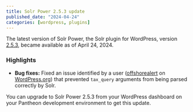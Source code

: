 ```yaml
---
title: Solr Power 2.5.3 update
published_date: "2024-04-24"
categories: [wordpress, plugins]
---
```


The latest version of Solr Power, the Solr plugin for WordPress, version [2.5.3](https://wordpress.org/plugins/solr-power/), became available as of April 24, 2024.

<h3>Highlights</h3>

* **Bug fixes:** Fixed an issue identified by a user ([offshorealert](https://wordpress.org/support/users/offshorealert/) on [WordPress.org](https://wordpress.org/support/topic/issue-building-query-when-you-are-parsing-the-tax_query)) that prevented `tax_query` arguments from being parsed correctly by Solr.

You can upgrade to Solr Power 2.5.3 from your WordPress dashboard on your Pantheon development environment to get this update.
